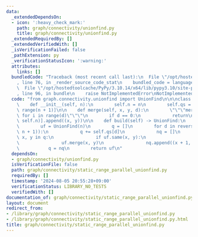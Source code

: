 ```yaml
---
data:
  _extendedDependsOn:
  - icon: ':heavy_check_mark:'
    path: graph/connectivity/unionfind.py
    title: graph/connectivity/unionfind.py
  _extendedRequiredBy: []
  _extendedVerifiedWith: []
  _isVerificationFailed: false
  _pathExtension: py
  _verificationStatusIcon: ':warning:'
  attributes:
    links: []
  bundledCode: "Traceback (most recent call last):\n  File \"/opt/hostedtoolcache/PyPy/3.10.14/x64/lib/pypy3.10/site-packages/onlinejudge_verify/documentation/build.py\"\
    , line 76, in _render_source_code_stat\n    bundled_code = language.bundle(\n\
    \  File \"/opt/hostedtoolcache/PyPy/3.10.14/x64/lib/pypy3.10/site-packages/onlinejudge_verify/languages/python.py\"\
    , line 96, in bundle\n    raise NotImplementedError\nNotImplementedError\n"
  code: "from graph.connectivity.unionfind import UnionFind\n\n\nclass StaticRangeParallelUnionFind:\n\
    \    def __init__(self, n):\n        self.n = n\n        self.qs = [[] for _ in\
    \ range(n + 1)]\n\n    def merge(self, x, y, d):\n        \"\"\"merge(x+i, y+i)\
    \ for i in range(d)\"\"\"\n        if d == 0:\n            return\n        self.qs[min(d,\
    \ self.n)].append((x, y))\n\n    def build(self) -> UnionFind:\n        n = self.n\n\
    \        uf = UnionFind(n)\n        q = []\n        for d in reversed(range(1,\
    \ n + 1)):\n            q += self.qs[d]\n            nq = []\n            for\
    \ x, y in q:\n                if uf.same(x, y):\n                    continue\n\
    \                uf.merge(x, y)\n                nq.append((x + 1, y + 1))\n \
    \           q = nq\n        return uf\n"
  dependsOn:
  - graph/connectivity/unionfind.py
  isVerificationFile: false
  path: graph/connectivity/static_range_parallel_unionfind.py
  requiredBy: []
  timestamp: '2024-08-05 20:55:28+09:00'
  verificationStatus: LIBRARY_NO_TESTS
  verifiedWith: []
documentation_of: graph/connectivity/static_range_parallel_unionfind.py
layout: document
redirect_from:
- /library/graph/connectivity/static_range_parallel_unionfind.py
- /library/graph/connectivity/static_range_parallel_unionfind.py.html
title: graph/connectivity/static_range_parallel_unionfind.py
---
```

